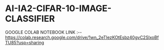# AI-IA2-CIFAR-10-IMAGE-CLASSIFIER

GOOGLE COLAB NOTEBOOK LINK :-- https://colab.research.google.com/drive/1wn_2eTIezKOtEsbz40gvC2SlxoBfTU85?usp=sharing
